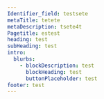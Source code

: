 ```yaml
---
Identifier_field: testsete
metaTitle: tetete
metaDescription: tsete4t
Pagetitle: estest
heading: test
subHeading: test
intro:
  blurbs:
    - blockDescription: test
      blockHeading: test
      buttonPlaceholder: test
footer: test
---
```


